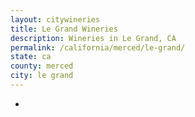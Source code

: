 ```yaml
---
layout: citywineries
title: Le Grand Wineries
description: Wineries in Le Grand, CA
permalink: /california/merced/le-grand/
state: ca
county: merced
city: le grand
---
```

-
